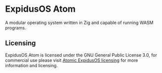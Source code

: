 # ExpidusOS Atom

A modular operating system written in Zig and capable of running WASM programs.

## Licensing

ExpidusOS Atom is licensed under the GNU General Public License 3.0, for commercial use please visit [Atomic ExpidusOS licensing](https://expidusos.com/atomic/licensing) for more information and licensing.
